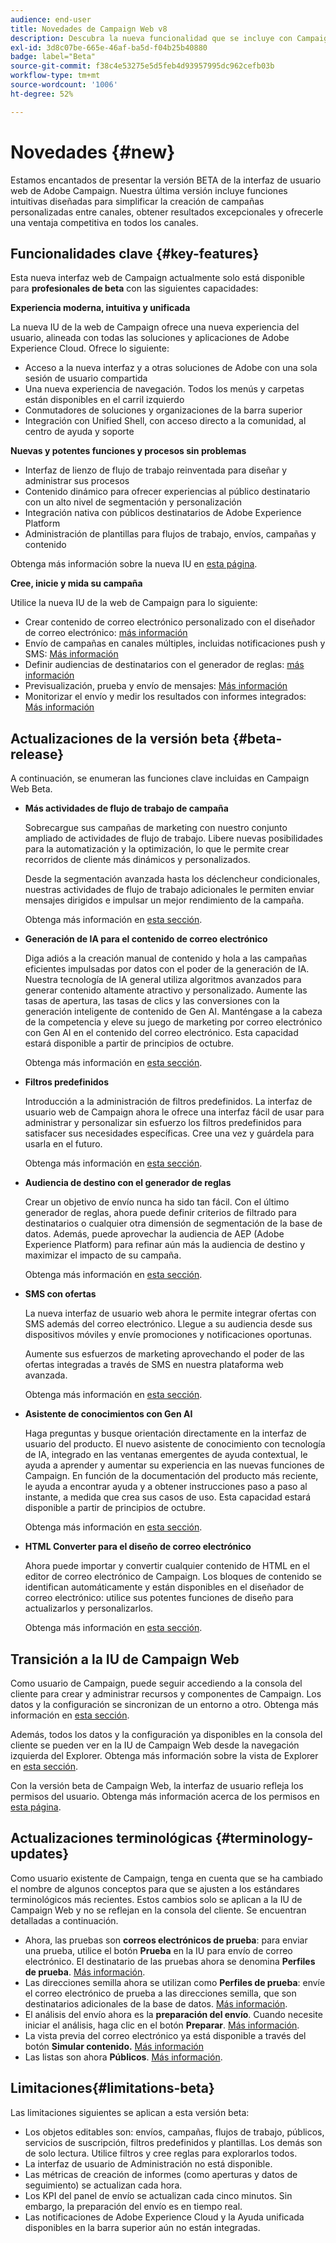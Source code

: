 ```yaml
---
audience: end-user
title: Novedades de Campaign Web v8
description: Descubra la nueva funcionalidad que se incluye con Campaign Web v8
exl-id: 3d8c07be-665e-46af-ba5d-f04b25b40880
badge: label="Beta"
source-git-commit: f38c4e53275e5d5feb4d93957995dc962cefb03b
workflow-type: tm+mt
source-wordcount: '1006'
ht-degree: 52%

---
```



# Novedades {#new}

Estamos encantados de presentar la versión BETA de la interfaz de usuario web de Adobe Campaign. Nuestra última versión incluye funciones intuitivas diseñadas para simplificar la creación de campañas personalizadas entre canales, obtener resultados excepcionales y ofrecerle una ventaja competitiva en todos los canales.

## Funcionalidades clave {#key-features}

Esta nueva interfaz web de Campaign actualmente solo está disponible para **profesionales de beta** con las siguientes capacidades:

**Experiencia moderna, intuitiva y unificada**

La nueva IU de la web de Campaign ofrece una nueva experiencia del usuario, alineada con todas las soluciones y aplicaciones de Adobe Experience Cloud. Ofrece lo siguiente:

* Acceso a la nueva interfaz y a otras soluciones de Adobe con una sola sesión de usuario compartida
* Una nueva experiencia de navegación. Todos los menús y carpetas están disponibles en el carril izquierdo
* Conmutadores de soluciones y organizaciones de la barra superior
* Integración con Unified Shell, con acceso directo a la comunidad, al centro de ayuda y soporte

**Nuevas y potentes funciones y procesos sin problemas**

* Interfaz de lienzo de flujo de trabajo reinventada para diseñar y administrar sus procesos
* Contenido dinámico para ofrecer experiencias al público destinatario con un alto nivel de segmentación y personalización
* Integración nativa con públicos destinatarios de Adobe Experience Platform
* Administración de plantillas para flujos de trabajo, envíos, campañas y contenido

Obtenga más información sobre la nueva IU en [esta página](../get-started/user-interface.md).

**Cree, inicie y mida su campaña**

Utilice la nueva IU de la web de Campaign para lo siguiente:

* Crear contenido de correo electrónico personalizado con el diseñador de correo electrónico: [más información](../content/edit-content.md)
* Envío de campañas en canales múltiples, incluidas notificaciones push y SMS: [Más información](../workflows/activities/channels.md)
* Definir audiencias de destinatarios con el generador de reglas: [más información](../audience/about-audiences.md)
* Previsualización, prueba y envío de mensajes: [Más información](../monitor/prepare-send.md)
* Monitorizar el envío y medir los resultados con informes integrados: [Más información](../reporting/delivery-reports.md)


## Actualizaciones de la versión beta {#beta-release}

A continuación, se enumeran las funciones clave incluidas en Campaign Web Beta.

* **Más actividades de flujo de trabajo de campaña**

  Sobrecargue sus campañas de marketing con nuestro conjunto ampliado de actividades de flujo de trabajo. Libere nuevas posibilidades para la automatización y la optimización, lo que le permite crear recorridos de cliente más dinámicos y personalizados.

  Desde la segmentación avanzada hasta los déclencheur condicionales, nuestras actividades de flujo de trabajo adicionales le permiten enviar mensajes dirigidos e impulsar un mejor rendimiento de la campaña.

  Obtenga más información en [esta sección](../workflows/gs-workflows.md).

* **Generación de IA para el contenido de correo electrónico**

  Diga adiós a la creación manual de contenido y hola a las campañas eficientes impulsadas por datos con el poder de la generación de IA.  Nuestra tecnología de IA general utiliza algoritmos avanzados para generar contenido altamente atractivo y personalizado. Aumente las tasas de apertura, las tasas de clics y las conversiones con la generación inteligente de contenido de Gen AI. Manténgase a la cabeza de la competencia y eleve su juego de marketing por correo electrónico con Gen AI en el contenido del correo electrónico. Esta capacidad estará disponible a partir de principios de octubre.

  Obtenga más información en [esta sección](../content/generative-gs.md).

* **Filtros predefinidos**

  Introducción a la administración de filtros predefinidos. La interfaz de usuario web de Campaign ahora le ofrece una interfaz fácil de usar para administrar y personalizar sin esfuerzo los filtros predefinidos para satisfacer sus necesidades específicas. Cree una vez y guárdela para usarla en el futuro.

  Obtenga más información en [esta sección](../get-started/predefined-filters.md).

* **Audiencia de destino con el generador de reglas**

  Crear un objetivo de envío nunca ha sido tan fácil. Con el último generador de reglas, ahora puede definir criterios de filtrado para destinatarios o cualquier otra dimensión de segmentación de la base de datos. Además, puede aprovechar la audiencia de AEP (Adobe Experience Platform) para refinar aún más la audiencia de destino y maximizar el impacto de su campaña.

  Obtenga más información en [esta sección](../audience/segment-builder.md).

* **SMS con ofertas**

  La nueva interfaz de usuario web ahora le permite integrar ofertas con SMS además del correo electrónico. Llegue a su audiencia desde sus dispositivos móviles y envíe promociones y notificaciones oportunas.

  Aumente sus esfuerzos de marketing aprovechando el poder de las ofertas integradas a través de SMS en nuestra plataforma web avanzada.

  Obtenga más información en [esta sección](../content/offers.md).

<!--
* Adobe Experience Manager (AEM) Integration
    
    With our AEM integration extended to web UI, you can easily manage assets and synchronize full HTML templates, empowering you to create captivating digital experiences without any hassle. 
    
    Elevate and streamline your content management capabilities on the web UI with this integration to boost productivity.
-->

* **Asistente de conocimientos con Gen AI**

  Haga preguntas y busque orientación directamente en la interfaz de usuario del producto. El nuevo asistente de conocimiento con tecnología de IA, integrado en las ventanas emergentes de ayuda contextual, le ayuda a aprender y aumentar su experiencia en las nuevas funciones de Campaign. En función de la documentación del producto más reciente, le ayuda a encontrar ayuda y a obtener instrucciones paso a paso al instante, a medida que crea sus casos de uso. Esta capacidad estará disponible a partir de principios de octubre.

  Obtenga más información en [esta sección](../get-started/using-ai.md).

* **HTML Converter para el diseño de correo electrónico**

  Ahora puede importar y convertir cualquier contenido de HTML en el editor de correo electrónico de Campaign. Los bloques de contenido se identifican automáticamente y están disponibles en el diseñador de correo electrónico: utilice sus potentes funciones de diseño para actualizarlos y personalizarlos.

  Obtenga más información en [esta sección](../content/existing-content.md).


## Transición a la IU de Campaign Web

Como usuario de Campaign, puede seguir accediendo a la consola del cliente para crear y administrar recursos y componentes de Campaign. Los datos y la configuración se sincronizan de un entorno a otro. Obtenga más información en [esta sección](../get-started/get-started.md#about-campaign-client-consoleac-client).

Además, todos los datos y la configuración ya disponibles en la consola del cliente se pueden ver en la IU de Campaign Web desde la navegación izquierda del Explorer. Obtenga más información sobre la vista de Explorer en [esta sección](../get-started/user-interface.md#explorer-user-interface-explorer).

Con la versión beta de Campaign Web, la interfaz de usuario refleja los permisos del usuario. Obtenga más información acerca de los permisos en [esta página](../get-started/permissions.md).

## Actualizaciones terminológicas {#terminology-updates}

Como usuario existente de Campaign, tenga en cuenta que se ha cambiado el nombre de algunos conceptos para que se ajusten a los estándares terminológicos más recientes. Estos cambios solo se aplican a la IU de Campaign Web y no se reflejan en la consola del cliente. Se encuentran detalladas a continuación.

* Ahora, las pruebas son **correos electrónicos de prueba**: para enviar una prueba, utilice el botón **Prueba** en la IU para envío de correo electrónico. El destinatario de las pruebas ahora se denomina **Perfiles de prueba**. [Más información](../preview-test/test-deliveries.md).
* Las direcciones semilla ahora se utilizan como **Perfiles de prueba**: envíe el correo electrónico de prueba a las direcciones semilla, que son destinatarios adicionales de la base de datos. [Más información](../preview-test/test-deliveries.md).
* El análisis del envío ahora es la **preparación del envío**. Cuando necesite iniciar el análisis, haga clic en el botón **Preparar**. [Más información](../monitor/prepare-send.md).
* La vista previa del correo electrónico ya está disponible a través del botón **Simular contenido.** [Más información](../preview-test/preview-test.md)
* Las listas son ahora **Públicos**. [Más información](../audience/about-audiences.md).

## Limitaciones{#limitations-beta}

Las limitaciones siguientes se aplican a esta versión beta:

* Los objetos editables son: envíos, campañas, flujos de trabajo, públicos, servicios de suscripción, filtros predefinidos y plantillas. Los demás son de solo lectura. Utilice filtros y cree reglas para explorarlos todos.
* La interfaz de usuario de Administración no está disponible.
* Las métricas de creación de informes (como aperturas y datos de seguimiento) se actualizan cada hora.
* Los KPI del panel de envío se actualizan cada cinco minutos. Sin embargo, la preparación del envío es en tiempo real.
* Las notificaciones de Adobe Experience Cloud y la Ayuda unificada disponibles en la barra superior aún no están integradas.

